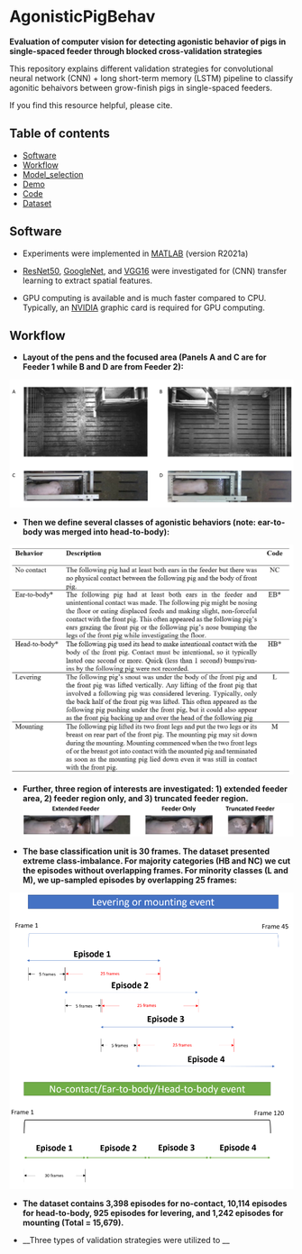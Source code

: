 # AgonisticPigBehav
**Evaluation of computer vision for detecting agonistic behavior of pigs in single-spaced feeder through blocked cross-validation strategies**

This repository explains different validation strategies for convolutional neural network (CNN) + long short-term memory (LSTM) pipeline to classify agonitic behaivors between grow-finish pigs in single-spaced feeders.

If you find this resource helpful, please cite.

## Table of contents
* [Software](#Software)
* [Workflow](#Workflow)
* [Model_selection](#Model_selection)
* [Demo](#Demo)
* [Code](#Code)
* [Dataset](#Dataset)

## Software
* Experiments were implemented in [MATLAB](https://www.mathworks.com/products/matlab.html/) (version R2021a)

* [ResNet50](https://arxiv.org/abs/1512.03385/), [GoogleNet](https://arxiv.org/abs/1409.4842/), and [VGG16](https://arxiv.org/abs/1409.1556/) were investigated for (CNN) transfer learning to extract spatial features.

* GPU computing is available and is much faster compared to CPU. Typically, an [NVIDIA](https://developer.nvidia.com/cuda-gpus) graphic card is required for GPU computing.

## Workflow

* __Layout of the pens and the focused area (Panels A and C are for Feeder 1 while B and D are from Feeder 2):__

![](https://github.com/jun-jieh/AgonisticPigBehav/blob/main/Figures/Feeder%20Layout.png)

* __Then we define several classes of agonistic behaviors (note: ear-to-body was merged into head-to-body):__

![](https://github.com/jun-jieh/AgonisticPigBehav/blob/main/Figures/Ethogram.png)

* __Further, three region of interests are investigated: 1) extended feeder area, 2) feeder region only, and 3) truncated feeder region.__
![](https://github.com/jun-jieh/AgonisticPigBehav/blob/main/Figures/ROI.png)

* __The base classification unit is 30 frames. The dataset presented extreme class-imbalance. For majority categories (HB and NC) we cut the episodes without overlapping frames. For minority classes (L and M), we up-sampled episodes by overlapping 25 frames:__

![](https://github.com/jun-jieh/AgonisticPigBehav/blob/main/Figures/Upsampling.png)

* __The dataset contains 3,398 episodes for no-contact, 10,114 episodes for head-to-body, 925 episodes for levering, and 1,242 episodes for mounting (Total = 15,679).__

* __Three types of validation strategies were utilized to __
